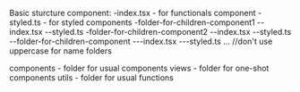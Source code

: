 Basic sturcture component:
-index.tsx - for functionals component
-styled.ts - for styled components
-folder-for-children-component1
--index.tsx
--styled.ts
-folder-for-children-component2
--index.tsx
--styled.ts
--folder-for-children-component
---index.tsx
---styled.ts
...
//don't use uppercase for name folders

components - folder for usual components 
views - folder for one-shot components
utils - folder for usual functions
